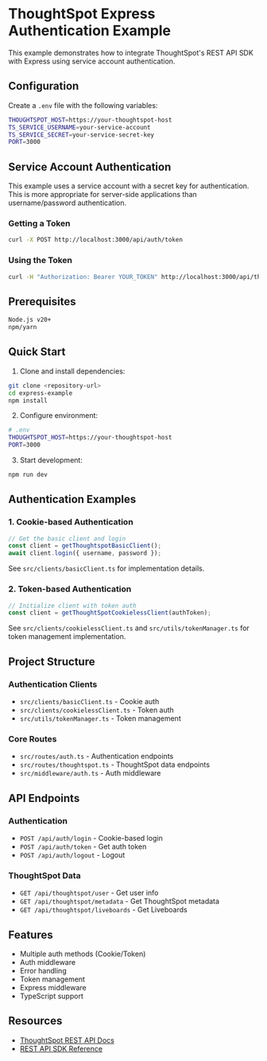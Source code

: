 # ThoughtSpot Express Authentication Example

This example demonstrates how to integrate ThoughtSpot's REST API SDK with Express using service account authentication.

## Configuration

Create a `.env` file with the following variables:

```bash
THOUGHTSPOT_HOST=https://your-thoughtspot-host
TS_SERVICE_USERNAME=your-service-account
TS_SERVICE_SECRET=your-service-secret-key
PORT=3000
```

## Service Account Authentication

This example uses a service account with a secret key for authentication. This is more appropriate for server-side applications than username/password authentication.

### Getting a Token

```bash
curl -X POST http://localhost:3000/api/auth/token
```

### Using the Token

```bash
curl -H "Authorization: Bearer YOUR_TOKEN" http://localhost:3000/api/thoughtspot/user
```

## Prerequisites

```bash
Node.js v20+
npm/yarn
```

## Quick Start

1. Clone and install dependencies:

```bash
git clone <repository-url>
cd express-example
npm install
```

2. Configure environment:

```bash
# .env
THOUGHTSPOT_HOST=https://your-thoughtspot-host
PORT=3000
```

3. Start development:

```bash
npm run dev
```

## Authentication Examples

### 1. Cookie-based Authentication

```typescript
// Get the basic client and login
const client = getThoughtspotBasicClient();
await client.login({ username, password });
```

See `src/clients/basicClient.ts` for implementation details.

### 2. Token-based Authentication

```typescript
// Initialize client with token auth
const client = getThoughtSpotCookielessClient(authToken);
```

See `src/clients/cookielessClient.ts` and `src/utils/tokenManager.ts` for token management implementation.

## Project Structure

### Authentication Clients

- `src/clients/basicClient.ts` - Cookie auth
- `src/clients/cookielessClient.ts` - Token auth
- `src/utils/tokenManager.ts` - Token management

### Core Routes

- `src/routes/auth.ts` - Authentication endpoints
- `src/routes/thoughtspot.ts` - ThoughtSpot data endpoints
- `src/middleware/auth.ts` - Auth middleware

## API Endpoints

### Authentication

- `POST /api/auth/login` - Cookie-based login
- `POST /api/auth/token` - Get auth token
- `POST /api/auth/logout` - Logout

### ThoughtSpot Data

- `GET /api/thoughtspot/user` - Get user info
- `GET /api/thoughtspot/metadata` - Get ThoughtSpot metadata
- `GET /api/thoughtspot/liveboards` - Get Liveboards

## Features

- Multiple auth methods (Cookie/Token)
- Auth middleware
- Error handling
- Token management
- Express middleware
- TypeScript support

## Resources

- [ThoughtSpot REST API Docs](https://developers.thoughtspot.com/docs/)
- [REST API SDK Reference](https://developers.thoughtspot.com/docs/rest-api-sdk)
